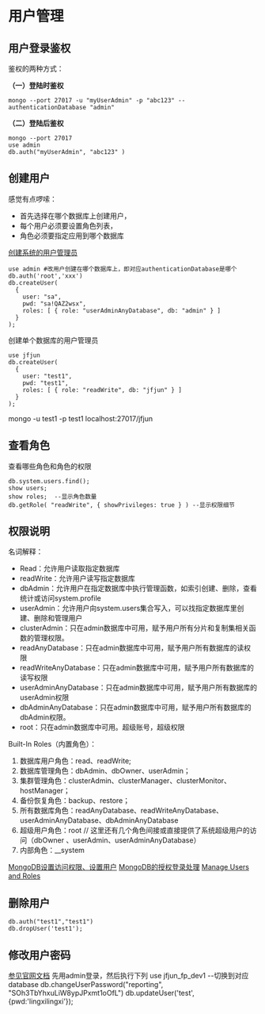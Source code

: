 # 用户管理
## 用户登录鉴权

鉴权的两种方式：

**（一）登陆时鉴权**
```
mongo --port 27017 -u "myUserAdmin" -p "abc123" --authenticationDatabase "admin"
```
**（二）登陆后鉴权**
```
mongo --port 27017
use admin
db.auth("myUserAdmin", "abc123" )
```

## 创建用户
感觉有点啰嗦：

- 首先选择在哪个数据库上创建用户，
- 每个用户必须要设置角色列表，
- 角色必须要指定应用到哪个数据库

[创建系统的用户管理员](http://docs.mongodb.org/manual/tutorial/add-user-administrator/)
```
use admin #改用户创建在哪个数据库上，即对应authenticationDatabase是哪个
db.auth('root','xxx')
db.createUser(
  {
    user: "sa",
    pwd: "sa!QAZ2wsx",
    roles: [ { role: "userAdminAnyDatabase", db: "admin" } ]
  }
);
```
创建单个数据库的用户管理员
```
use jfjun
db.createUser(
  {
    user: "test1",
    pwd: "test1",
    roles: [ { role: "readWrite", db: "jfjun" } ]
  }
);
```
mongo  -u test1 -p test1 localhost:27017/jfjun
## 查看角色
查看哪些角色和角色的权限
```
db.system.users.find();
show users;
show roles;  --显示角色数量
db.getRole( "readWrite", { showPrivileges: true } ) --显示权限细节
```

## 权限说明
名词解释：

- Read：允许用户读取指定数据库
- readWrite：允许用户读写指定数据库
- dbAdmin：允许用户在指定数据库中执行管理函数，如索引创建、删除，查看统计或访问system.profile
- userAdmin：允许用户向system.users集合写入，可以找指定数据库里创建、删除和管理用户
- clusterAdmin：只在admin数据库中可用，赋予用户所有分片和复制集相关函数的管理权限。
- readAnyDatabase：只在admin数据库中可用，赋予用户所有数据库的读权限
- readWriteAnyDatabase：只在admin数据库中可用，赋予用户所有数据库的读写权限
- userAdminAnyDatabase：只在admin数据库中可用，赋予用户所有数据库的userAdmin权限
- dbAdminAnyDatabase：只在admin数据库中可用，赋予用户所有数据库的dbAdmin权限。
- root：只在admin数据库中可用。超级账号，超级权限

Built-In Roles（内置角色）：

1. 数据库用户角色：read、readWrite;
2. 数据库管理角色：dbAdmin、dbOwner、userAdmin；
3. 集群管理角色：clusterAdmin、clusterManager、clusterMonitor、hostManager；
4. 备份恢复角色：backup、restore；
5. 所有数据库角色：readAnyDatabase、readWriteAnyDatabase、userAdminAnyDatabase、dbAdminAnyDatabase
6. 超级用户角色：root  // 这里还有几个角色间接或直接提供了系统超级用户的访问（dbOwner 、userAdmin、userAdminAnyDatabase）
7. 内部角色：__system

[MongoDB设置访问权限、设置用户](http://www.cnblogs.com/zengen/archive/2011/04/23/2025722.html)
[MongoDB的授权登录处理](https://www.cnblogs.com/wingjay/p/3954430.html)
[Manage Users and Roles](https://docs.mongodb.com/manual/tutorial/manage-users-and-roles/)
## 删除用户
```
db.auth("test1","test1")
db.dropUser('test1');
```
## 修改用户密码
[参见官网文档](https://docs.mongodb.org/manual/tutorial/manage-users-and-roles/#modify-password-for-existing-user)
先用admin登录，然后执行下列
use jfjun_fp_dev1 --切换到对应database
db.changeUserPassword("reporting", "SOh3TbYhxuLiW8ypJPxmt1oOfL")
db.updateUser('test',{pwd:'lingxilingxi'});